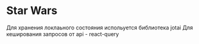 # Star Wars

Для хранения локлаьного состояния испольуется библиотека jotai
Для кеширования запросов от api - react-query
